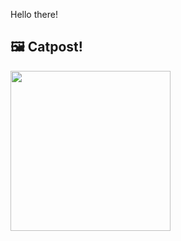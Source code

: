 Hello there!



## 🖼️ Catpost!

<sub>
    <img src="https://cdn2.thecatapi.com/images/MTg3MTM3OQ.jpg" height="256">
</sub>

